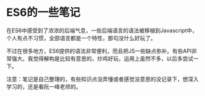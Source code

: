 # ES6的一些笔记

在ES6中感受到了浓浓的后端气息，一些后端语言的语法被移植到Javascript中，个人有点不习惯，全部语言都是一个特性，那句没什么好玩了。

不过在很多地方，ES6提供的语法非常便利，而且把JS一些缺点弥补。有些API非常强大。我觉得解构是比较有意思的，炒鸡好玩，运用上虽然不多，以后多尝试一下。

注意：笔记是自己整理的，有些知识点没弄懂或者感觉没意思的没记录下，想深入学习的，还是看阮一峰老师的。
